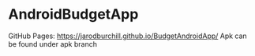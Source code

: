 # AndroidBudgetApp
GitHub Pages: https://jarodburchill.github.io/BudgetAndroidApp/
Apk can be found under apk branch
